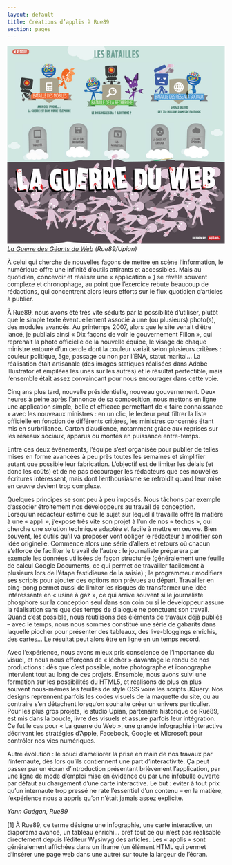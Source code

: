 ```yaml
---
layout: default
title: Créations d’applis à Rue89
section: pages
---
```


<div class="imageblock">
<div class="content">
<img alt="La Guerre des Géants du Web" src="../img/guerreduweb.png"></div>
<div class="title"><em><a href='http://www.rue89.com/2011/09/20/la-guerre-des-geants-du-web-dans-une-application-rue89-221996'>La Guerre des Géants du Web</a> (Rue89/Upian)</em></div>
</div>

À celui qui cherche de nouvelles façons de mettre en scène l’information, le numérique offre une infinité d’outils attirants et accessibles. Mais au quotidien, concevoir et réaliser une « application » [1](#1) se révèle souvent complexe et chronophage, au point que l’exercice rebute beaucoup de rédactions, qui concentrent alors leurs efforts sur le flux quotidien d’articles à publier.

À Rue89, nous avons été très vite séduits par la possibilité d’utiliser, plutôt que le simple texte éventuellement associé à une (ou plusieurs) photo(s), des modules avancés. Au printemps 2007, alors que le site venait d’être lancé, je publiais ainsi « Dix façons de voir le gouvernement Fillon », qui reprenait la photo officielle de la nouvelle équipe, le visage de chaque ministre entouré d’un cercle dont la couleur variait selon plusieurs critères : couleur politique, âge, passage ou non par l’ENA, statut marital... La réalisation était artisanale (des images statiques réalisées dans Adobe Illustrator et empilées les unes sur les autres) et le résultat perfectible, mais l’ensemble était assez convaincant pour nous encourager dans cette voie.

Cinq ans plus tard, nouvelle présidentielle, nouveau gouvernement. Deux heures à peine après l’annonce de sa composition, nous mettons en ligne une application simple, belle et efficace permettant de « faire connaissance » avec les nouveaux ministres : en un clic, le lecteur peut filtrer la liste officielle en fonction de différents critères, les ministres concernés étant mis en surbrillance. Carton d’audience, notamment grâce aux reprises sur les réseaux sociaux, apparus ou montés en puissance entre-temps.

Entre ces deux événements, l’équipe s’est organisée pour publier de telles mises en forme avancées à peu près toutes les semaines et simplifier autant que possible leur fabrication. L’objectif est de limiter les délais (et donc les coûts) et de ne pas décourager les rédacteurs que ces nouvelles écritures intéressent, mais dont l’enthousiasme se refroidit quand leur mise en œuvre devient trop complexe.

Quelques principes se sont peu à peu imposés. Nous tâchons par exemple d’associer étroitement nos développeurs au travail de conception. Lorsqu’un rédacteur estime que le sujet sur lequel il travaille offre la matière à une « appli », j’expose très vite son projet à l’un de nos « techos », qui cherche une solution technique adaptée et facile à mettre en œuvre. Bien souvent, les outils qu’il va proposer vont obliger le rédacteur à modifier son idée originelle. Commence alors une série d’allers et retours où chacun s’efforce de faciliter le travail de l’autre : le journaliste préparera par exemple les données utilisées de façon structurée (généralement une feuille de calcul Google Documents, ce qui permet de travailler facilement à plusieurs lors de l’étape fastidieuse de la saisie) ; le programmeur modifiera ses scripts pour ajouter des options non prévues au départ. Travailler en ping-pong permet aussi de limiter les risques de transformer une idée intéressante en « usine à gaz », ce qui arrive souvent si le journaliste phosphore sur la conception seul dans son coin ou si le développeur assure la réalisation sans que des temps de dialogue ne ponctuent son travail. Quand c’est possible, nous réutilisons des éléments de travaux déjà publiés – avec le temps, nous nous sommes constitué une série de gabarits dans laquelle piocher pour présenter des tableaux, des live-bloggings enrichis, des cartes... Le résultat peut alors être en ligne en un temps record.

Avec l’expérience, nous avons mieux pris conscience de l’importance du visuel, et nous nous efforçons de « lécher » davantage le rendu de nos productions : dès que c’est possible, notre photographe et iconographe intervient tout au long de ces projets. Ensemble, nous avons suivi une formation sur les possibilités du HTML5, et réalisons de plus en plus souvent nous-mêmes les feuilles de style CSS voire les scripts JQuery. Nos designs reprennent parfois les codes visuels de la maquette du site, ou au contraire s’en détachent lorsqu’on souhaite créer un univers particulier. Pour les plus gros projets, le studio Upian, partenaire historique de Rue89, est mis dans la boucle, livre des visuels et assure parfois leur intégration. Ce fut le cas pour « La guerre du Web », une grande infographie interactive décrivant les stratégies d’Apple, Facebook, Google et Microsoft pour contrôler nos vies numériques.

Autre évolution : le souci d’améliorer la prise en main de nos travaux par l’internaute, dès lors qu’ils contiennent une part d’interactivité. Ça peut passer par un écran d’introduction présentant brièvement l’application, par une ligne de mode d’emploi mise en évidence ou par une infobulle ouverte par défaut au chargement d’une carte interactive. Le but : éviter à tout prix qu’un internaute trop pressé ne rate l’essentiel d’un contenu – en la matière, l’expérience nous a appris qu’on n’était jamais assez explicite.

_Yann Guégan, Rue89_

<span id="1" class="note">[1] À Rue89, ce terme désigne une infographie, une carte interactive, un diaporama avancé, un tableau enrichi... bref tout ce qui n’est pas réalisable directement depuis l’éditeur Wysiwyg des articles. Les « applis » sont généralement affichées dans un iframe (un élément HTML qui permet d’insérer une page web dans une autre) sur toute la largeur de l’écran.</span>